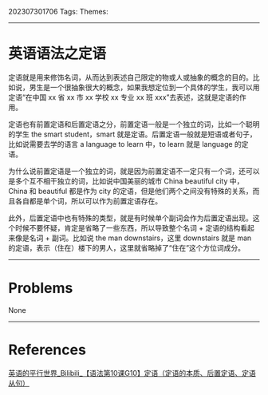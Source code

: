 202307301706
Tags: 
Themes: 

--- 
# 英语语法之定语
定语就是用来修饰名词，从而达到表述自己限定的物或人或抽象的概念的目的。比如说，男生是一个很抽象很大的概念，如果我想定位到一个具体的学生，我可以用定语“在中国 xx 省 xx 市 xx 学校 xx 专业 xx 班 xxx”去表述，这就是定语的作用。

定语也有前置定语和后置定语之分，前置定语一般是一个独立的词，比如一个聪明的学生 the smart student，smart 就是定语。后置定语一般就是短语或者句子，比如说需要去学的语言 a language to learn 中，to learn 就是 language 的定语。

为什么说前置定语是一个独立的词，就是因为前置定语不一定只有一个词，还可以是多个互不相干独立的词，比如说中国美丽的城市 China beautiful city 中，China 和 beautiful 都是作为 city 的定语，但是他们两个之间没有特殊的关系，而且各自都是单个词，所以可以作为前置定语存在。

此外，后置定语中也有特殊的类型，就是有时候单个副词会作为后置定语出现。这个时候不要怀疑，肯定是省略了一些东西，所以导致整个名词 + 定语的结构看起来像是名词 + 副词。比如说 the man downstairs，这里 downstairs 就是 man 的定语，表示（住在）楼下的男人，这里就省略掉了“住在”这个方位词成分。

---
# Problems
None

---
# References
[英语的平行世界_Bilibili_【语法第10课G10】定语（定语的本质、后置定语、定语从句）](https://www.bilibili.com/video/BV1Lt411p7TV/?spm_id_from=333.788&vd_source=f27c26f5275392e14bce45557d559eca)
